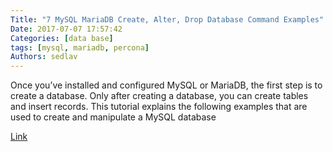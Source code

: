 ```yaml
---
Title: "7 MySQL MariaDB Create, Alter, Drop Database Command Examples"
Date: 2017-07-07 17:57:42
Categories: [data base]
tags: [mysql, mariadb, percona]
Authors: sedlav
---
```


Once you’ve installed and configured MySQL or MariaDB, the first step is to create a database. Only after creating a database, you can create tables and insert records. This tutorial explains the following examples that are used to create and manipulate a MySQL database

[Link](http://www.thegeekstuff.com/2017/07/mysql-create-alter-drop-database/)
